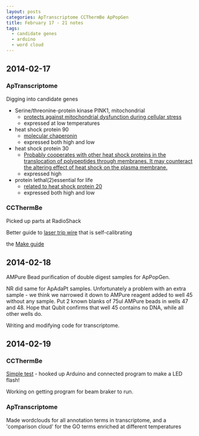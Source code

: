 ```yaml
---
layout: posts
categories: ApTranscriptome CCThermBe ApPopGen
title: February 17 - 21 notes
tags: 
  - candidate genes
  - arduino
  - word cloud
---
```


## 2014-02-17

### ApTranscriptome

Digging into candidate genes

* Serine/threonine-protein kinase PINK1, mitochondrial
    - [protects against mitochondrial dysfunction during cellular stress](http://www.uniprot.org/uniprot/Q9BXM7)
    - expressed at low temperatures
* heat shock protein 90
    - [molecular chaperonin](http://www.uniprot.org/uniprot/P08238)
    - expressed both high and low
* heat shock protein 30
    - [Probably cooperates with other heat shock proteins in the translocation of polypeptides through membranes. It may counteract the altering effect of heat shock on the plasma membrane.](http://www.uniprot.org/uniprot/P25619)
    - expressed high
* protein lethal(2)essential for life
  - [related to heat shock protein 20](http://www.uniprot.org/uniprot/P25619)
  - expressed both high and low



### CCThermBe

Picked up parts at RadioShack

Better guide to [laser trip wire](http://keithkay.com/2013/03/03/arduino-self-calibrating-laser-trip-wire/) that is self-calibrating

the [Make guide](http://makezine.com/projects/laser-tripwire-alarm/)


## 2014-02-18

AMPure Bead purification of double digest samples for ApPopGen.

NR did same for ApAdaPt samples. Unfortunately a problem with an extra sample - we think we narrowed it down to AMPure reagent added to well 45 without any sample. Put 2 known blanks of 75ul AMPure beads in wells 47 and 48. Hope that Qubit confirms that well 45 contains no DNA, while all other wells do.

Writing and modifying code for transcriptome.



## 2014-02-19

### CCThermBe

[Simple test](http://arduino.cc/en/Tutorial/Blink#.UwUV-lRdWhO) - hooked up Arduino and connected program to make a LED flash!

Working on getting program for beam braker to run.


### ApTranscriptome

Made wordclouds for all annotation terms in transcriptome, and a 'comparison cloud' for the GO terms enriched at different temperatures

